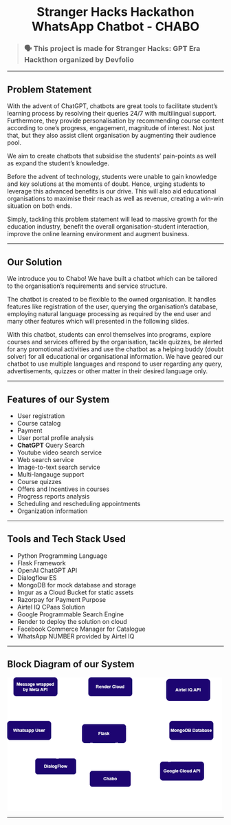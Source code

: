<h1 align="center"> Stranger Hacks Hackathon WhatsApp Chatbot - CHABO </h1>

> ### 🗣 This project is made for Stranger Hacks: GPT Era Hackthon organized by Devfolio

---

## Problem Statement
With the advent of ChatGPT, chatbots are great tools to facilitate student’s learning process by resolving their queries 24/7 with multilingual support. Furthermore, they provide personalisation by recommending course content according to one’s progress, engagement, magnitude of interest. Not just that, but they also assist client organisation by augmenting their audience pool.

We aim to create chatbots that subsidise the students’ pain-points as well as expand the student’s knowledge.

Before the advent of technology, students were unable to gain knowledge and key solutions at the moments of doubt. Hence, urging students to leverage this advanced benefits is our drive. This will also aid educational organisations to maximise their reach as well as revenue, creating a win-win situation on both ends. 

Simply, tackling this problem statement will lead to massive growth for the education industry, benefit the overall organisation-student interaction, improve the online learning environment and augment business. 

---

## Our Solution
We introduce you to Chabo! We have built a chatbot which can be tailored to the organisation’s requirements and service structure. 

The chatbot is created to be flexible to the owned organisation. It handles features like registration of the user, querying the organisation’s database, employing natural language processing as required by the end user and many other features which will presented in the following slides.

With this chatbot, students can enrol themselves into programs, explore courses and services offered by the organisation, tackle quizzes, be alerted for any promotional activities and use the chatbot as a helping buddy (doubt solver) for all educational or organisational information. We have geared our chatbot to use multiple languages and respond to user regarding any query, advertisements, quizzes or other matter in their desired language only.

---

## Features of our System
* User registration
* Course catalog
* Payment
* User portal profile analysis
* **ChatGPT** Query Search
* Youtube video search service
* Web search service
* Image-to-text search service
* Multi-langauge support
* Course quizzes
* Offers and Incentives in courses
* Progress reports analysis
* Scheduling and rescheduling appointments
* Organization information

---

## Tools and Tech Stack Used
* Python Programming Language
* Flask Framework
* OpenAI ChatGPT API
* Dialogflow ES 
* MongoDB for mock database and storage
* Imgur as a Cloud Bucket for static assets
* Razorpay for Payment Purpose
* Airtel IQ CPaas Solution
* Google Programmable Search Engine
* Render to deploy the solution on cloud 
* Facebook Commerce Manager for Catalogue
* WhatsApp NUMBER provided by Airtel IQ

---

## Block Diagram of our System

<img align="center" src="readme-images/block-diagram.png" alt="Block Diagram" width="500px" />

---
